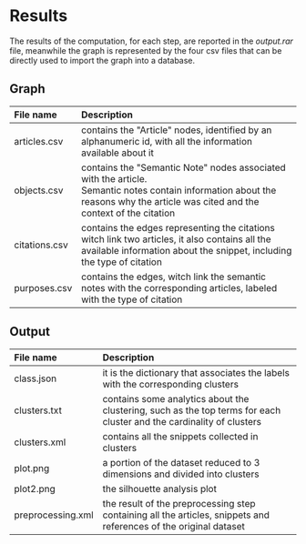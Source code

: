 # Results

The results of the computation, for each step, are reported in the <i>output.rar</i> file,
meanwhile the graph is represented by the four csv files that can be directly used
to import the graph into a database.

## Graph
| File name                 | Description   |
| :------------------------ | :-------------|
| articles.csv 	       | contains the "Article" nodes, identified by an alphanumeric id, with all the information available about it
| objects.csv           | contains the "Semantic Note" nodes associated with the article. <br> Semantic notes contain information about the reasons why the article was cited and the context of the citation
| citations.csv     | contains the edges representing the citations witch link two articles, it also contains all the available information about the snippet, including the type of citation
| purposes.csv      | contains the edges, witch link the semantic notes with the corresponding articles, labeled with the type of citation

## Output
| File name                 | Description   |
| :------------------------ | :-------------|
| class.json 	       | it is the dictionary that associates the labels with the corresponding clusters
| clusters.txt      | contains some analytics about the clustering, such as the top terms for each cluster and the cardinality of clusters
| clusters.xml      | contains all the snippets collected in clusters
| plot.png          | a portion of the dataset reduced to 3 dimensions and divided into clusters
| plot2.png         | the silhouette analysis plot
| preprocessing.xml | the result of the preprocessing step containing all the articles, snippets and references of the original dataset